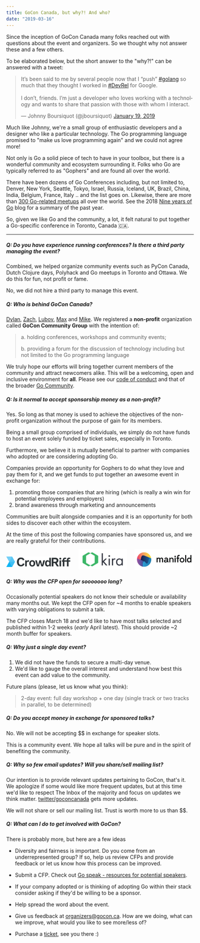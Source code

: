 ```yaml
---
title: GoCon Canada, but why?! And who?
date: "2019-03-16"
---
```


Since the inception of GoCon Canada many folks reached out with questions about the event and organizers. So we thought why not answer these and a few others.

<!--more-->

To be elaborated below, but the short answer to the "why?!" can be answered with a tweet:

<blockquote class="twitter-tweet tw-align-center" data-lang="en"><p lang="en" dir="ltr">It’s been said to me by several people now that I “push” <a href="https://twitter.com/hashtag/golang?src=hash&amp;ref_src=twsrc%5Etfw">#golang</a> so much that they thought I worked in <a href="https://twitter.com/hashtag/DevRel?src=hash&amp;ref_src=twsrc%5Etfw">#DevRel</a> for Google. <br><br>I don’t, friends. I’m just a developer who loves working with a technology and wants to share that passion with those with whom I interact.</p>&mdash; Johnny Boursiquot (@jboursiquot) <a href="https://twitter.com/jboursiquot/status/1086681603319967744?ref_src=twsrc%5Etfw">January 19, 2019</a></blockquote>
<script async src="https://platform.twitter.com/widgets.js" charset="utf-8"></script>

Much like Johnny, we're a small group of enthusiastic developers and a designer who like a particular technology. The Go programming language promised to "make us love programming again" and we could not agree more!

Not only is Go a solid piece of tech to have in your toolbox, but there is a wonderful community and ecosystem surrounding it. Folks who Go are typically referred to as "Gophers" and are found all over the world.

There have been dozens of Go Conferences including, but not limited to, Denver, New York, Seattle, Tokyo, Israel, Russia, Iceland, UK, Brazil, China, India, Belgium, France, Italy .. and the list goes on. Likewise, there are more than [300 Go-related meetups](https://www.meetup.com/topics/golang/) all over the world. See the 2018 [Nine years of Go](https://blog.golang.org/9years) blog for a summary of the past year.

<div class="has-text-centered has-text-weight-bold is-size-5">
So, given we like Go and the community, a lot, it felt natural to put together a Go-specific conference in Toronto, Canada 🇨🇦.
</div>

---

##### Q:  Do you have experience running conferences? Is there a third party managing the event?

Combined, we helped organize community events such as PyCon Canada, Dutch Clojure days, Polyhack and Go meetups in Toronto and Ottawa. We do this for fun, not profit or fame.

No, we did not hire a third party to manage this event.

##### Q:	Who is behind GoCon Canada?

[Dylan](https://dylanarbour.com/), [Zach](https://zachgoldstein.github.io/), [Lubov](https://www.lubovsoltan.com/), [Max](https://gonzih.me/) and [Mike](https://mfridman.com). We registered a **non-profit** organization called **GoCon Community Group** with the intention of:

> a. holding conferences, workshops and community events;
>
> b. providing a forum for the discussion of technology including but not limited to the Go programming language

We truly hope our efforts will bring together current members of the community and attract newcomers alike. This will be a welcoming, open and inclusive environment for **all**. Please see our [code of conduct](https://gocon.ca/code-of-conduct/) and that of the broader [Go Community](https://golang.org/conduct).

##### Q:	Is it normal to accept sponsorship money as a non-profit?

Yes. So long as that money is used to achieve the objectives of the non-profit organization without the purpose of gain for its members.

Being a small group comprised of individuals, we simply do not have funds to host an event solely funded by ticket sales, especially in Toronto.

Furthermore, we believe it is mutually beneficial to partner with companies who adopted or are considering adopting Go.

Companies provide an opportunity for Gophers to do what they love and pay them for it, and we get funds to put together an awesome event in exchange for:

1. promoting those companies that are hiring (which is really a win win for potential employees and employers)
2. brand awareness through marketing and announcements

Communities are built alongside companies and it is an opportunity for both sides to discover each other within the ecosystem.

At the time of this post the following companies have sponsored us, and we are really grateful for their contributions.

<div class="columns has-text-centered">
  <div class="column">
    <a href="https://crowdriff.com/"><img src="/img/sponsors/crowdriff-logo.png" alt="sponsor crowdriff" width="240" height="auto" style="padding-top:20px;"></a>
  </div>
  <div class="column">
    <a href="https://kirasystems.com/"><img src="/img/sponsors/kira-logo.svg" alt="sponsor kirasystems" width="180" height="auto"></a>
  </div>
  <div class="column">
    <a href="https://www.manifold.co/gocon?utm_campaign=gocon&utm_source=gocon&utm_medium=sponsorship"><img src="/img/sponsors/manifold-logo.png" alt="sponsor manifold" width="220" height="auto"></a>
  </div>
</div>

##### Q:	Why was the CFP open for sooooooo long?

Occasionally potential speakers do not know their schedule or availability many months out. We kept the CFP open for ~4 months to enable speakers with varying obligations to submit a talk.

The CFP closes March 18 and we'd like to have most talks selected and published within 1-2 weeks (_early_ April latest). This should provide ~2 month buffer for speakers.

##### Q:	Why just a single day event?

1. We did not have the funds to secure a multi-day venue.
2. We'd like to gauge the overall interest and understand how best this event can add value to the community.

Future plans (please, let us know what you think):

> 2-day event: full day workshop + one day (single track or two tracks in parallel, to be determined)

##### Q:	Do you accept money in exchange for sponsored talks?

No. We will not be accepting $$ in exchange for speaker slots.

This is a community event. We hope all talks will be pure and in the spirit of benefiting the community.

##### Q:  Why so few email updates? Will you share/sell mailing list?

Our intention is to provide relevant updates pertaining to GoCon, that's it. We apologize if some would like more frequent updates, but at this time we'd like to respect The Inbox of the majority and focus on updates we think matter. [twitter/goconcanada](https://twitter.com/goconcanada) gets more updates.

We will not share or sell our mailing list. Trust is worth more to us than $$.

##### Q:  What can I do to get involved with GoCon?

There is probably more, but here are a few ideas

- Diversity and fairness is important. Do you come from an underrepresented group? If so, help us review CFPs and provide feedback or let us know how this process can be improved.

- Submit a CFP. Check out [Go speak - resources for potential speakers](/blog/speaker-resources/).

- If your company adopted or is thinking of adopting Go within their stack consider asking if they'd be willing to be a sponsor.

- Help spread the word about the event.

- Give us feedback at <a href="mailto:organizers@gocon.ca">organizers@gocon.ca</a>. How are we doing, what can we improve, what would you like to see more/less of?

- Purchase a [ticket](<https://www.eventbrite.ca/e/gocon-canada-2019-tickets-54500830451>), see you there :)